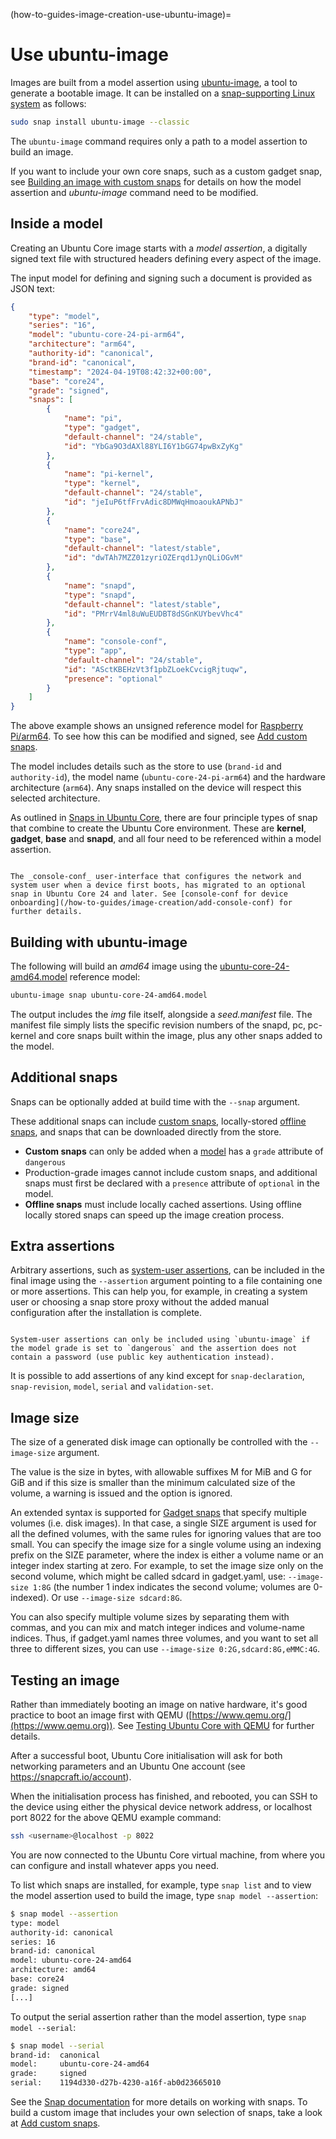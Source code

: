 (how-to-guides-image-creation-use-ubuntu-image)=
# Use ubuntu-image

Images are built from a model assertion using [ubuntu-image](https://canonical-subiquity.readthedocs-hosted.com/en/latest/reference/ubuntu-image.html), a tool to generate a bootable image. It can be installed on a [snap-supporting Linux system](https://snapcraft.io/docs/installing-snapd) as follows:

```bash
sudo snap install ubuntu-image --classic
```

The `ubuntu-image` command requires only a path to a model assertion to build an image.

If you want to include your own core snaps, such as a custom gadget snap, see [Building an image with custom snaps](/how-to-guides/image-creation/add-custom-snaps) for details on how the model assertion and _ubuntu-image_ command need to be modified.

## Inside a model

Creating an Ubuntu Core image starts with a _model assertion_, a digitally signed text file with structured headers defining every aspect of the image.

The input model for defining and signing such a document is provided as JSON text:

```json
{
    "type": "model",
    "series": "16",
    "model": "ubuntu-core-24-pi-arm64",
    "architecture": "arm64",
    "authority-id": "canonical",
    "brand-id": "canonical",
    "timestamp": "2024-04-19T08:42:32+00:00",
    "base": "core24",
    "grade": "signed",
    "snaps": [
        {
            "name": "pi",
            "type": "gadget",
            "default-channel": "24/stable",
            "id": "YbGa9O3dAXl88YLI6Y1bGG74pwBxZyKg"
        },
        {
            "name": "pi-kernel",
            "type": "kernel",
            "default-channel": "24/stable",
            "id": "jeIuP6tfFrvAdic8DMWqHmoaoukAPNbJ"
        },
        {
            "name": "core24",
            "type": "base",
            "default-channel": "latest/stable",
            "id": "dwTAh7MZZ01zyriOZErqd1JynQLiOGvM"
        },
        {
            "name": "snapd",
            "type": "snapd",
            "default-channel": "latest/stable",
            "id": "PMrrV4ml8uWuEUDBT8dSGnKUYbevVhc4"
        },
        {
            "name": "console-conf",
            "type": "app",
            "default-channel": "24/stable",
            "id": "ASctKBEHzVt3f1pbZLoekCvcigRjtuqw",
            "presence": "optional"
        }
    ]
}
```

The above example shows an unsigned reference model for [Raspberry Pi/arm64](http://cdimage.ubuntu.com/ubuntu-core/24/stable/current/ubuntu-core-24-arm64.model-assertion). To see how this can be modified and signed, see [Add custom snaps](add-custom-snaps).

The model includes details such as the store to use (`brand-id` and `authority-id`), the model name (`ubuntu-core-24-pi-arm64`) and the hardware architecture (`arm64`). Any snaps installed on the device will respect this selected architecture.

As outlined in [Snaps in Ubuntu Core](/explanation/core-elements/snaps-in-ubuntu-core), there are four principle types of snap that combine to create the Ubuntu Core environment. These are **kernel**, **gadget**, **base** and **snapd**, and all four need to be referenced within a model assertion.

```{tip}
 
The _console-conf_ user-interface that configures the network and system user when a device first boots, has migrated to an optional snap in Ubuntu Core 24 and later. See [console-conf for device onboarding](/how-to-guides/image-creation/add-console-conf) for further details.
```

## Building with ubuntu-image

The following will build an _amd64_ image using the [ubuntu-core-24-amd64.model](https://raw.githubusercontent.com/snapcore/models/master/ubuntu-core-24-amd64.model) reference model:


```bash
ubuntu-image snap ubuntu-core-24-amd64.model
```

The output includes the _img_ file itself, alongside a _seed.manifest_ file. The manifest file simply lists the specific revision numbers of the snapd, pc, pc-kernel and core snaps built within the image, plus any other snaps added to the model.

## Additional snaps

Snaps can be optionally added at build time with the `--snap` argument.

These additional snaps can include [custom snaps](/how-to-guides/image-creation/add-custom-snaps), locally-stored [offline snaps](/explanation/remodelling.md#offline-remodelling), and snaps that can be downloaded directly from the store.

- **Custom snaps** can only be added when a [model](/reference/assertions/model) has a `grade` attribute of `dangerous` 
- Production-grade images cannot include custom snaps, and additional snaps must first be declared with a `presence` attribute of `optional` in the model.
- **Offline snaps** must include locally cached assertions. Using offline locally stored snaps can speed up the image creation process.

## Extra assertions

Arbitrary assertions, such as [system-user assertions](/reference/assertions/system-user/), can be included in the final image using the `--assertion` argument pointing to a file containing one or more assertions. This can help you, for example, in creating a system user or choosing a snap store proxy without the added manual configuration after the installation is complete.

```{note}

System-user assertions can only be included using `ubuntu-image` if the model grade is set to `dangerous` and the assertion does not contain a password (use public key authentication instead).
```

It is possible to add assertions of any kind except for `snap-declaration`, `snap-revision`, `model`, `serial` and `validation-set`.

## Image size

The size of a generated disk image can optionally be controlled with the `--image-size` argument.

The value is the size in bytes, with allowable suffixes M for MiB and G for GiB and if this size is smaller than the minimum calculated size of the volume, a warning is issued and the option is ignored.

An extended syntax is supported for [Gadget snaps](/how-to-guides/image-creation/build-a-gadget-snap) that specify multiple volumes (i.e. disk images). In that case, a single SIZE argument is used for all the defined volumes, with the same rules for ignoring values that are too small. You can specify the image size for a single volume using an indexing prefix on the SIZE parameter, where the index is either a volume name or an integer index starting at zero. For example, to set the image size only on the second volume, which might be called sdcard in gadget.yaml, use: `--image-size 1:8G` (the number 1 index indicates the second volume; volumes are 0-indexed). Or use `--image-size sdcard:8G`.

You can also specify multiple volume sizes by separating them with commas, and you can mix and match integer indices and volume-name indices. Thus, if gadget.yaml names three volumes, and you want to set all three to different sizes, you can use `--image-size 0:2G,sdcard:8G,eMMC:4G`.

## Testing an image

Rather than immediately booting an image on native hardware, it's good practice to boot an image first with QEMU ([https://www.qemu.org/](https://www.qemu.org)). See [Testing Ubuntu Core with QEMU](/how-to-guides/manage-ubuntu-core/test-on-qemu) for further details.

After a successful boot, Ubuntu Core initialisation will ask for both networking parameters and an Ubuntu One account (see <a href="https://snapcraft.io/account" class="uri">https://snapcraft.io/account</a>). 

When the initialisation process has finished, and rebooted, you can SSH to the device using either the physical device network address,  or localhost port 8022 for the above QEMU example command:

``` bash
ssh <username>@localhost -p 8022
```

You are now connected to the Ubuntu Core virtual machine, from where you can configure and install whatever apps you need. 

To list which snaps are installed, for example, type `snap list` and to view the model assertion used to build the image, type `snap model --assertion`:

```bash
$ snap model --assertion
type: model                                                                                                                                                
authority-id: canonical                                                                                                                                    
series: 16                                                                                                                                                 
brand-id: canonical                                                                                                                                        
model: ubuntu-core-24-amd64                                                                                                                                
architecture: amd64                                                                                                                                        
base: core24                                                                                                                                               
grade: signed                                                                                                                                              
[...]
```

To output the serial assertion rather than the model assertion, type `snap model --serial`:

```bash
$ snap model --serial
brand-id:  canonical
model:     ubuntu-core-24-amd64
grade:     signed
serial:    1194d330-d27b-4230-a16f-ab0d23665010
```

See the [Snap documentation](https://snapcraft.io/docs) for more details on working with snaps. To build a custom image that includes your own selection of snaps, take a look at [Add custom snaps](add-custom-snaps).


